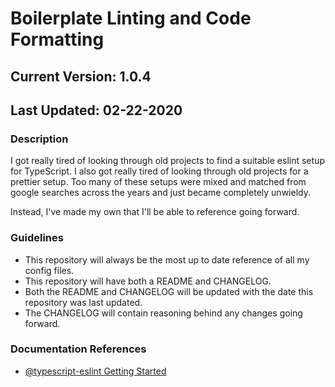 # Boilerplate Linting and Code Formatting

## Current Version: 1.0.4

## Last Updated: 02-22-2020

### Description

I got really tired of looking through old projects to find a suitable eslint setup for TypeScript. I also got really tired of looking through old projects for a prettier setup. Too many of these setups were mixed and matched from google searches across the years and just became completely unwieldy.

Instead, I've made my own that I'll be able to reference going forward.

### Guidelines

- This repository will always be the most up to date reference of all my config files.
- This repository will have both a README and CHANGELOG.
- Both the README and CHANGELOG will be updated with the date this repository was last updated.
- The CHANGELOG will contain reasoning behind any changes going forward.

### Documentation References

- [@typescript-eslint Getting Started](https://github.com/typescript-eslint/typescript-eslint/blob/master/docs/getting-started/linting/README.md)
